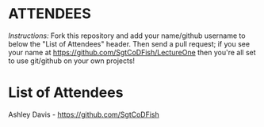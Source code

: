 ATTENDEES
=========

*Instructions:* Fork this repository and add your name/github username to below the &quot;List of Attendees&quot; header. Then send a pull request; if you see your name at https://github.com/SgtCoDFish/LectureOne then you&apos;re all set to use git/github on your own projects!

List of Attendees
================
Ashley Davis - https://github.com/SgtCoDFish


